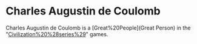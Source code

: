 # Charles Augustin de Coulomb

Charles Augustin de Coulomb is a [Great%20People](Great Person) in the "[Civilization%20%28series%29](Civilization)" games.